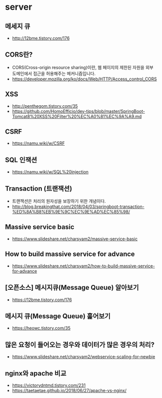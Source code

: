 # server
## 메세지 큐
* http://12bme.tistory.com/176

## CORS란?
* CORS(Cross-origin resource sharing)이란, 웹 페이지의 제한된 자원을 외부 도메인에서 접근을 허용해주는 메커니즘입니다.
* https://developer.mozilla.org/ko/docs/Web/HTTP/Access_control_CORS

## XSS
* http://penthegom.tistory.com/35
* https://github.com/HomoEfficio/dev-tips/blob/master/SpringBoot-Tomcat8%20XSS%20Filter%20%EC%A0%81%EC%9A%A9.md

## CSRF
* https://namu.wiki/w/CSRF

## SQL 인잭션
* https://namu.wiki/w/SQL%20injection

## Transaction (트랜잭션)
* 트랜잭션은 처리의 원자성을 보장하기 위한 개념이다.
* http://blog.breakingthat.com/2018/04/03/springboot-transaction-%ED%8A%B8%EB%9E%9C%EC%9E%AD%EC%85%98/

## Massive service basic
* https://www.slideshare.net/charsyam2/massive-service-basic

## How to build massive service for advance
* https://www.slideshare.net/charsyam2/how-to-build-massive-service-for-advance

## [오픈소스] 메시지큐(Message Queue) 알아보기
* https://12bme.tistory.com/176

## 메시지 큐(Message Queue) 훑어보기
* https://heowc.tistory.com/35

## 많은 요청이 들어오는 경우와 데이터가 많은 경우의 처리?
* https://www.slideshare.net/charsyam2/webservice-scaling-for-newbie

## nginx와 apache 비교
* https://victorydntmd.tistory.com/231
* https://taetaetae.github.io/2018/06/27/apache-vs-nginx/